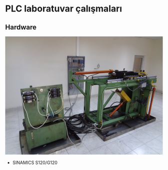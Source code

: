 # PLC laboratuvar çalışmaları

## Hardware
![](https://github.com/mesleki2017/plc-laboratuvar/blob/416092a5646fb5e3a9300bf77dee24f10b799d2b/image/plc1.JPG)

- SINAMICS S120/G120

